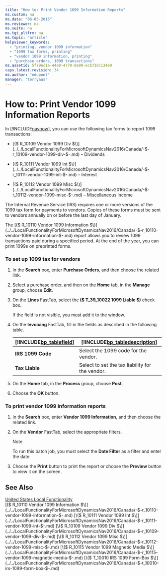 ```yaml
---
title: "How to: Print Vendor 1099 Information Reports"
ms.custom: na
ms.date: "06-05-2016"
ms.reviewer: na
ms.suite: na
ms.tgt_pltfrm: na
ms.topic: "article"
helpviewer_keywords: 
  - "printing, vendor 1099 information"
  - "1099 tax forms, printing"
  - "vendor 1099 information, printing"
  - "purchase orders, 1099 transactions"
ms.assetid: 5f79ec1a-44e0-4779-8a90-ecb73dc134e0
caps.latest.revision: 34
ms.author: "edupont"
manager: "terryaus"
---
```

# How to: Print Vendor 1099 Information Reports
In [!INCLUDE[navnow](../../ApplicationDesign/includes/navnow_md.md)], you can use the following tax forms to report 1099 transactions:  
  
-   [\($ R\_10109  Vendor 1099 Div $\)](../../LocalFunctionalityForMicrosoftDynamicsNav2016/Canada/-$-r_10109-vendor-1099-div-$-.md) – Dividends  
  
-   [\($ R\_10111  Vendor 1099 Int $\)](../../LocalFunctionalityForMicrosoftDynamicsNav2016/Canada/-$-r_10111-vendor-1099-int-$-.md) – Interest  
  
-   [\($ R\_10112  Vendor 1099 Misc $\)](../../LocalFunctionalityForMicrosoftDynamicsNav2016/Canada/-$-r_10112-vendor-1099-misc-$-.md) – Miscellaneous income  
  
 The Internal Revenue Service \(IRS\) requires one or more versions of the 1099 tax form for payments to vendors. Copies of these forms must be sent to vendors annually on or before the last day of January.  
  
 The [\($ R\_10110 Vendor 1099 Information $\)](../../LocalFunctionalityForMicrosoftDynamicsNav2016/Canada/-$-r_10110-vendor-1099-information-$-.md) report allows you to review 1099 transactions paid during a specified period. At the end of the year, you can print 1099s on preprinted forms.  
  
### To set up 1099 tax for vendors  
  
1.  In the **Search** box, enter **Purchase Orders**, and then choose the related link.  
  
2.  Select a purchase order, and then on the **Home** tab, in the **Manage** group, choose **Edit**.  
  
3.  On the **Lines** FastTab, select the **\($ T\_39\_10022 1099 Liable $\)** check box.  
  
     If the field is not visible, you must add it to the window.  
  
4.  On the **Invoicing** FastTab, fill in the fields as described in the following table.  
  
    |[!INCLUDE[bp_tablefield](../../ApplicationDesign/includes/bp_tablefield_md.md)]|[!INCLUDE[bp_tabledescription](../../ApplicationDesign/includes/bp_tabledescription_md.md)]|  
    |---------------------------------|---------------------------------------|  
    |**IRS 1099 Code**|Select the 1099 code for the vendor.|  
    |**Tax Liable**|Select to set the tax liability for the vendor.|  
  
5.  On the **Home** tab, in the **Process** group, choose **Post**.  
  
6.  Choose the **OK** button.  
  
### To print vendor 1099 information reports  
  
1.  In the **Search** box, enter **Vendor 1099 Information**, and then choose the related link.  
  
2.  On the **Vendor** FastTab, select the appropriate filters.  
  
    > [!NOTE]  
    >  To run this batch job, you must select the **Date Filter** as a filter and enter the date.  
  
3.  Choose the **Print** button to print the report or choose the **Preview** button to view it on the screen.  
  
## See Also  
 [United States Local Functionality](../../LocalFunctionalityForMicrosoftDynamicsNav2016/UnitedStates/united-states-local-functionality.md)   
 [\($ R\_10110 Vendor 1099 Information $\)](../../LocalFunctionalityForMicrosoftDynamicsNav2016/Canada/-$-r_10110-vendor-1099-information-$-.md)   
 [\($ R\_10111  Vendor 1099 Int $\)](../../LocalFunctionalityForMicrosoftDynamicsNav2016/Canada/-$-r_10111-vendor-1099-int-$-.md)   
 [\($ R\_10109  Vendor 1099 Div $\)](../../LocalFunctionalityForMicrosoftDynamicsNav2016/Canada/-$-r_10109-vendor-1099-div-$-.md)   
 [\($ R\_10112  Vendor 1099 Misc $\)](../../LocalFunctionalityForMicrosoftDynamicsNav2016/Canada/-$-r_10112-vendor-1099-misc-$-.md)   
 [\($ R\_10115  Vendor 1099 Magnetic Media $\)](../../LocalFunctionalityForMicrosoftDynamicsNav2016/Canada/-$-r_10115-vendor-1099-magnetic-media-$-.md)   
 [\($ T\_10010 IRS 1099 Form\-Box $\)](../../LocalFunctionalityForMicrosoftDynamicsNav2016/Canada/-$-t_10010-irs-1099-form-box-$-.md)